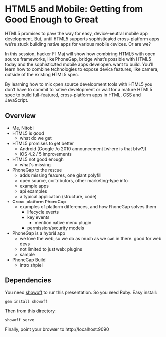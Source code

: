 HTML5 and Mobile: Getting from Good Enough to Great
====

HTML5 promises to pave the way for easy, device-neutral mobile app development. But, until HTML5 supports sophisticated cross-platform apps we’re stuck building native apps for various mobile devices. Or are we?

In this session, hacker Fil Maj will show how combining HTML5 with open source frameworks, like PhoneGap, bridge what’s possible with HTML5 today and the sophisticated mobile apps developers want to build. You’ll learn how to combine technologies to expose device features, like camera, outside of the existing HTML5 spec.

By learning how to mix open source development tools with HTML5 you don’t have to commit to native development or wait for a mature HTML5 spec to build full-featured, cross-platform apps in HTML, CSS and JavaScript.

Overview
----

* Me, Nitobi
* HTML5 is good
  * what do we get
* HTML5 promises to get better
  * Android (Google i/o 2010 announcement [where is that btw?])
  * iOS 4.2 / 5 improvements
* HTML5 not good enough
  * what's missing
* PhoneGap to the rescue
  * adds missing features, one giant polyfill
  * open source, contributors, other marketing-type info
  * example apps
  * api examples
  * a typical application (structure, code)
* Cross-platform PhoneGap
  * examples of platform differences, and how PhoneGap solves them
    * lifecycle events
    * key events
      * mention native menu plugin
    * permission/security models
* PhoneGap is a hybrid app
  * we love the web, so we do as much as we can in there. good for web devs
  * not limited to just web: plugins
  * sample
* PhoneGap Build
  * intro shpiel

Dependencies
----

You need [showoff](https://github.com/schacon/showoff) to run this
presentation. So you need Ruby. Easy install:

    gem install showoff

Then from this directory:

    showoff serve

Finally, point your browser to http://localhost:9090
